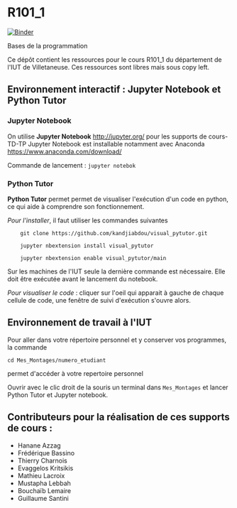 # R101_1

[![Binder](https://mybinder.org/badge_logo.svg)](https://mybinder.org/v2/gh/iutVilletaneuseDptInfo/R101_1/master)

Bases de la programmation

Ce dépôt contient les ressources pour le cours R101_1 du département de l'IUT de Villetaneuse. Ces ressources sont libres mais sous copy left.

## Environnement interactif : Jupyter Notebook et Python Tutor

### Jupyter Notebook 
On utilise **Jupyter Notebook**  http://jupyter.org/ pour les supports de cours-TD-TP
Jupyter Notebook est installable notamment avec Anaconda https://www.anaconda.com/download/

Commande de lancement : `jupyter notebok`

### Python Tutor 
 **Python Tutor**  permet permet de visualiser l'exécution d'un code en python, ce qui aide à comprendre son fonctionnement.
 
*Pour l'installer*, il faut utiliser les commandes suivantes 
```
    git clone https://github.com/kandjiabdou/visual_pytutor.git
    
    jupyter nbextension install visual_pytutor
    
    jupyter nbextension enable visual_pytutor/main
```    
Sur les machines de l'IUT seule la dernière commande est nécessaire. Elle doit être exécutée avant le lancement du notebook.

*Pour visualiser le code* : cliquer sur l'oeil qui apparait à gauche de chaque cellule de code, une fenêtre de suivi d'exécution s'ouvre alors. 

## Environnement de travail à l'IUT
Pour aller dans votre répertoire personnel et y conserver vos programmes, la commande
```
cd Mes_Montages/numero_etudiant 
```
permet d'accéder à votre repertoire personnel

Ouvrir avec le clic droit de la souris un terminal dans `Mes_Montages` et lancer Python Tutor et Jupyter notebook. 


## Contributeurs pour la réalisation de ces supports de cours :
* Hanane Azzag
* Frédérique Bassino
* Thierry Charnois
* Evaggelos Kritsikis
* Mathieu Lacroix
* Mustapha Lebbah
* Bouchaïb Lemaire
* Guillaume Santini
